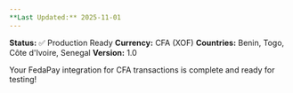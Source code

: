 ```yaml
---
**Last Updated:** 2025-11-01
---
```


**Status:** ✅ Production Ready
**Currency:** CFA (XOF)
**Countries:** Benin, Togo, Côte d'Ivoire, Senegal
**Version:** 1.0

Your FedaPay integration for CFA transactions is complete and ready for testing!
